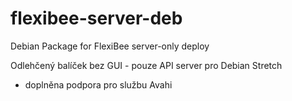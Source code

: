 # flexibee-server-deb
Debian Package for FlexiBee server-only deploy

Odlehčený balíček bez GUI - pouze API server pro Debian Stretch

  * doplněna podpora pro službu Avahi


